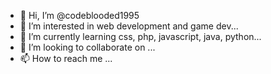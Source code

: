 - 👋 Hi, I’m @codeblooded1995
- 👀 I’m interested in web development and game dev...
- 🌱 I’m currently learning css, php, javascript, java, python...
- 💞️ I’m looking to collaborate on ...
- 📫 How to reach me ...

<!---
codeblooded1995/codeblooded1995 is a ✨ special ✨ repository because its `README.md` (this file) appears on your GitHub profile.
You can click the Preview link to take a look at your changes.
--->
